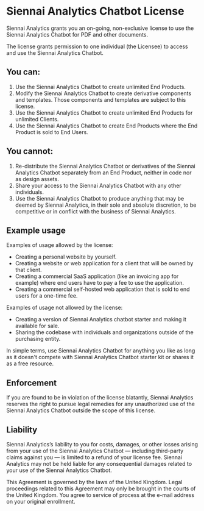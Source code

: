 # Siennai Analytics Chatbot License

Siennai Analytics grants you an on-going, non-exclusive license to use the Siennai Analytics Chatbot for PDF and other documents.

The license grants permission to one individual (the Licensee) to access and use the Siennai Analytics Chatbot.

## You can:

1. Use the Siennai Analytics Chatbot to create unlimited End Products.
2. Modify the Siennai Analytics Chatbot to create derivative components and templates. Those components and templates are subject to this license.
3. Use the Siennai Analytics Chatbot to create unlimited End Products for unlimited Clients.
4. Use the Siennai Analytics Chatbot to create End Products where the End Product is sold to End Users.

## You cannot:

1. Re-distribute the Siennai Analytics Chatbot or derivatives of the Siennai Analytics Chatbot separately from an End Product, neither in code nor as design assets.
2. Share your access to the Siennai Analytics Chatbot with any other individuals.
3. Use the Siennai Analytics Chatbot to produce anything that may be deemed by Siennai Analytics, in their sole and absolute discretion, to be competitive or in conflict with the business of Siennai Analytics.

## Example usage

Examples of usage allowed by the license:

- Creating a personal website by yourself.
- Creating a website or web application for a client that will be owned by that client.
- Creating a commercial SaaS application (like an invoicing app for example) where end users have to pay a fee to use the application.
- Creating a commercial self-hosted web application that is sold to end users for a one-time fee.

Examples of usage not allowed by the license:

- Creating a version of Siennai Analytics chatbot starter and making it available for sale.
- Sharing the codebase with individuals and organizations outside of the purchasing entity.

In simple terms, use Siennai Analytics Chatbot for anything you like as long as it doesn't compete with Siennai Analytics Chatbot starter kit or shares it as a free resource.

## Enforcement

If you are found to be in violation of the license blatantly, Siennai Analytics reserves the right to pursue legal remedies for any unauthorized use of the Siennai Analytics Chatbot outside the scope of this license.

## Liability

Siennai Analytics’s liability to you for costs, damages, or other losses arising from your use of the Siennai Analytics Chatbot — including third-party claims against you — is limited to a refund of your license fee. Siennai Analytics may not be held liable for any consequential damages related to your use of the Siennai Analytics Chatbot.

This Agreement is governed by the laws of the United Kingdom. Legal proceedings related to this Agreement may only be brought in the courts of the United Kingdom. You agree to service of process at the e-mail address on your original enrollment.
